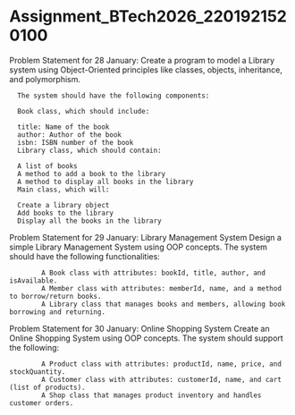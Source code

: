 # Assignment_BTech2026_2201921520100
Problem Statement for 28 January:
      Create a program to model a Library system using Object-Oriented principles like classes, objects, inheritance, and polymorphism.
      
      The system should have the following components:
      
      Book class, which should include:
      
      title: Name of the book
      author: Author of the book
      isbn: ISBN number of the book
      Library class, which should contain:
      
      A list of books
      A method to add a book to the library
      A method to display all books in the library
      Main class, which will:
      
      Create a library object
      Add books to the library
      Display all the books in the library
Problem Statement for 29 January: Library Management System
            Design a simple Library Management System using OOP concepts. The system should have the following functionalities:
            
            A Book class with attributes: bookId, title, author, and isAvailable.
            A Member class with attributes: memberId, name, and a method to borrow/return books.
            A Library class that manages books and members, allowing book borrowing and returning.
Problem Statement for 30 January:  Online Shopping System
            Create an Online Shopping System using OOP concepts. The system should support the following:

            A Product class with attributes: productId, name, price, and stockQuantity.
            A Customer class with attributes: customerId, name, and cart (list of products).
            A Shop class that manages product inventory and handles customer orders.
